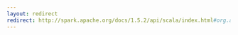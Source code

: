 ```yaml
---
layout: redirect
redirect: http://spark.apache.org/docs/1.5.2/api/scala/index.html#org.apache.spark.ml.classification.LogisticRegression
---
```

